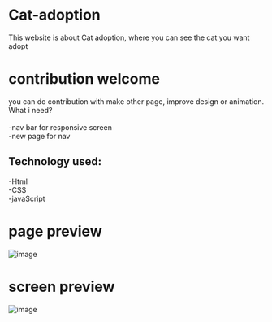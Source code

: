 # Cat-adoption
This website is about Cat adoption, where you can see the cat you want adopt

# contribution welcome
you can do contribution with make other page, improve design or animation. <br>
What i need? <br> <br>
-nav bar for responsive screen <br>
-new page for nav <br>

## Technology used: 
-Html <br>
-CSS  <br>
-javaScript <br>

# page preview 
![image](https://github.com/user-attachments/assets/400e4d34-9f5d-4cd7-893a-c5f348777d87)

# screen preview
![image](https://github.com/user-attachments/assets/75ea7d99-18c6-4c74-815c-2b566f89954d)

